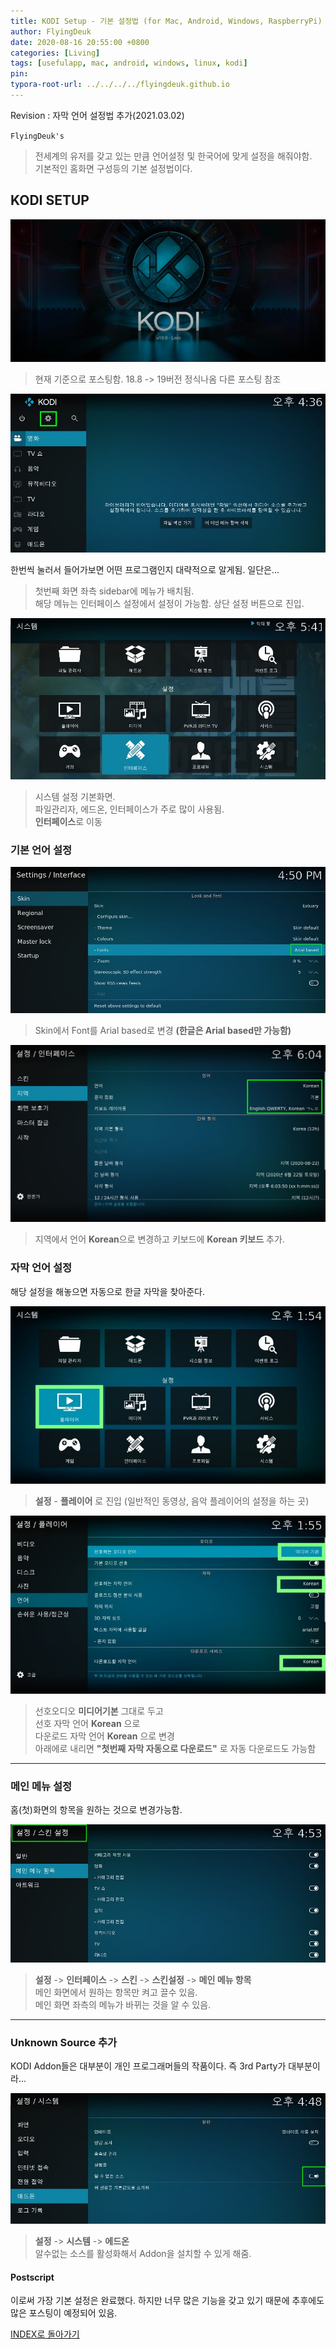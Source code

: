 ```yaml
---
title: KODI Setup - 기본 설정법 (for Mac, Android, Windows, RaspberryPi)
author: FlyingDeuk
date: 2020-08-16 20:55:00 +0800
categories: [Living]
tags: [usefulapp, mac, android, windows, linux, kodi]
pin:
typora-root-url: ../../../../flyingdeuk.github.io
---
```


Revision : 자막 언어 설정법 추가(2021.03.02)

`FlyingDeuk's`
> 전세계의 유저를 갖고 있는 만큼 언어설정 및 한국어에 맞게 설정을 해줘야함. <br>
기본적인 홈화면 구성등의 기본 설정법이다.

## KODI SETUP
![kodi_main](/img/living/kodi/kodi_main.jpg)
> 현재 기준으로 포스팅함. 18.8 -> 19버전 정식나옴 다른 포스팅 참조

![kodi_set1](/img/living/kodi/kodi_set1.jpg)

한번씩 눌러서 들어가보면 어떤 프로그램인지 대략적으로 알게됨. 일단은...
> 첫번째 화면 좌측 sidebar에 메뉴가 배치됨.<br>
해당 메뉴는 인터페이스 설정에서 설정이 가능함.
상단 설정 버튼으로 진입.<br>

![kodi_set2](/img/living/kodi/kodi_set2.jpg)
> 시스템 설정 기본화면. <br>
파일관리자, 에드온, 인터페이스가 주로 많이 사용됨.<br>
**인터페이스**로 이동<br>




### 기본 언어 설정

![kodi_set3](/img/living/kodi/kodi_set3.jpg)
> Skin에서 Font를 Arial based로 변경 **(한글은 Arial based만 가능함)**

![kodi_set4](/img/living/kodi/kodi_set4.jpg)
> 지역에서 언어 **Korean**으로 변경하고 키보드에 **Korean 키보드** 추가.

### 자막 언어 설정
해당 설정을 해놓으면 자동으로 한글 자막을 찾아준다.

![kodi_sub](/img/living/kodi/kodi_sub.jpg)
> **설정** - **플레이어** 로 진입 (일반적인 동영상, 음악 플레이어의 설정을 하는 곳)

![kodi_sub1](/img/living/kodi/kodi_sub1.jpg)
> 선호오디오 **미디어기본** 그대로 두고 <br>
선호 자막 언어 **Korean** 으로   <br>
다운로드 자막 언어 **Korean** 으로 변경 <br>
아래에로 내리면 **"첫번째 자막 자동으로 다운로드"** 로 자동 다운로드도 가능함

----------
### 메인 메뉴 설정
홈(첫)화면의 항목을 원하는 것으로 변경가능함.

![kodi_skin](/img/living/kodi/kodi_skin.jpg)
> **설정** -> **인터페이스** -> **스킨** -> **스킨설정** -> **메인 메뉴 항목** <br>
메인 화면에서 원하는 항목만 켜고 끌수 있음.<br>
메인 화면 좌측의 메뉴가 바뀌는 것을 알 수 있음.

---------
### Unknown Source 추가

KODI Addon들은 대부분이 개인 프로그래머들의 작품이다. 즉 3rd Party가 대부분이라...

![kodi_unknown](/img/living/kodi/kodi_unknown.jpg)
> **설정** -> **시스템** -> **에드온** <br>
알수없는 소스를 활성화해서 Addon을 설치할 수 있게 해줌.

#### Postscript
이로써 가장 기본 설정은 완료했다. 하지만 너무 많은 기능을 갖고 있기 때문에 추후에도 많은 포스팅이 예정되어 있음.


[INDEX로 돌아가기](/posts/KODI/)
